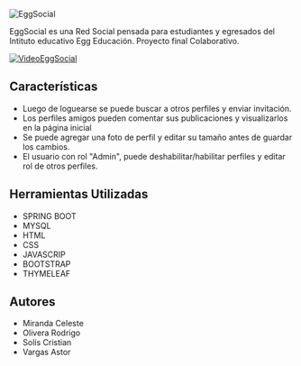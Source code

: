 ![EggSocial](http://drive.google.com/uc?export=view&id=1P1VILOesviZVyuwOnHs-wmynmhn7YLe7)





EggSocial es una Red Social pensada para estudiantes y egresados del Intituto educativo Egg Educación. Proyecto final Colaborativo.


[![VideoEggSocial](http://drive.google.com/uc?export=view&id=1u5TgxcSx1c5DGa89xgZ45MB_ad4RxMLJ)
](https://youtu.be/w8VTFgEXxps)


## Características

- Luego de loguearse se puede buscar a otros perfiles y enviar invitación. 
- Los perfiles amigos pueden comentar sus publicaciones y visualizarlos en la   página inicial
- Se puede agregar una foto de perfil y editar su tamaño antes de guardar los cambios.
- El usuario con rol "Admin", puede deshabilitar/habilitar perfiles y editar rol de otros perfiles.

## Herramientas Utilizadas
  
-  SPRING BOOT
-  MYSQL
-  HTML
- CSS
- JAVASCRIP
- BOOTSTRAP
- THYMELEAF


## Autores
- Miranda Celeste 
- Olivera Rodrigo
- Solís Cristian
- Vargas Astor


